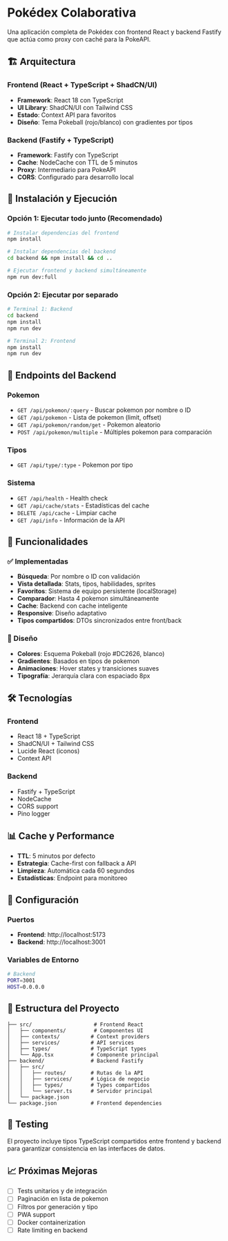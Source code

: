 # Pokédex Colaborativa

Una aplicación completa de Pokédex con frontend React y backend Fastify que actúa como proxy con caché para la PokeAPI.

## 🏗️ Arquitectura

### Frontend (React + TypeScript + ShadCN/UI)
- **Framework**: React 18 con TypeScript
- **UI Library**: ShadCN/UI con Tailwind CSS
- **Estado**: Context API para favoritos
- **Diseño**: Tema Pokeball (rojo/blanco) con gradientes por tipos

### Backend (Fastify + TypeScript)
- **Framework**: Fastify con TypeScript
- **Cache**: NodeCache con TTL de 5 minutos
- **Proxy**: Intermediario para PokeAPI
- **CORS**: Configurado para desarrollo local

## 🚀 Instalación y Ejecución

### Opción 1: Ejecutar todo junto (Recomendado)
```bash
# Instalar dependencias del frontend
npm install

# Instalar dependencias del backend
cd backend && npm install && cd ..

# Ejecutar frontend y backend simultáneamente
npm run dev:full
```

### Opción 2: Ejecutar por separado
```bash
# Terminal 1: Backend
cd backend
npm install
npm run dev

# Terminal 2: Frontend
npm install
npm run dev
```

## 📡 Endpoints del Backend

### Pokemon
- `GET /api/pokemon/:query` - Buscar pokemon por nombre o ID
- `GET /api/pokemon` - Lista de pokemon (limit, offset)
- `GET /api/pokemon/random/get` - Pokemon aleatorio
- `POST /api/pokemon/multiple` - Múltiples pokemon para comparación

### Tipos
- `GET /api/type/:type` - Pokemon por tipo

### Sistema
- `GET /api/health` - Health check
- `GET /api/cache/stats` - Estadísticas del cache
- `DELETE /api/cache` - Limpiar cache
- `GET /api/info` - Información de la API

## 🎯 Funcionalidades

### ✅ Implementadas
- **Búsqueda**: Por nombre o ID con validación
- **Vista detallada**: Stats, tipos, habilidades, sprites
- **Favoritos**: Sistema de equipo persistente (localStorage)
- **Comparador**: Hasta 4 pokemon simultáneamente
- **Cache**: Backend con cache inteligente
- **Responsive**: Diseño adaptativo
- **Tipos compartidos**: DTOs sincronizados entre front/back

### 🎨 Diseño
- **Colores**: Esquema Pokeball (rojo #DC2626, blanco)
- **Gradientes**: Basados en tipos de pokemon
- **Animaciones**: Hover states y transiciones suaves
- **Tipografía**: Jerarquía clara con espaciado 8px

## 🛠️ Tecnologías

### Frontend
- React 18 + TypeScript
- ShadCN/UI + Tailwind CSS
- Lucide React (iconos)
- Context API

### Backend
- Fastify + TypeScript
- NodeCache
- CORS support
- Pino logger

## 📊 Cache y Performance

- **TTL**: 5 minutos por defecto
- **Estrategia**: Cache-first con fallback a API
- **Limpieza**: Automática cada 60 segundos
- **Estadísticas**: Endpoint para monitoreo

## 🔧 Configuración

### Puertos
- **Frontend**: http://localhost:5173
- **Backend**: http://localhost:3001

### Variables de Entorno
```bash
# Backend
PORT=3001
HOST=0.0.0.0
```

## 📝 Estructura del Proyecto

```
├── src/                    # Frontend React
│   ├── components/         # Componentes UI
│   ├── contexts/          # Context providers
│   ├── services/          # API services
│   ├── types/             # TypeScript types
│   └── App.tsx            # Componente principal
├── backend/               # Backend Fastify
│   ├── src/
│   │   ├── routes/        # Rutas de la API
│   │   ├── services/      # Lógica de negocio
│   │   ├── types/         # Types compartidos
│   │   └── server.ts      # Servidor principal
│   └── package.json
└── package.json           # Frontend dependencies
```

## 🧪 Testing

El proyecto incluye tipos TypeScript compartidos entre frontend y backend para garantizar consistencia en las interfaces de datos.

## 📈 Próximas Mejoras

- [ ] Tests unitarios y de integración
- [ ] Paginación en lista de pokemon
- [ ] Filtros por generación y tipo
- [ ] PWA support
- [ ] Docker containerization
- [ ] Rate limiting en backend